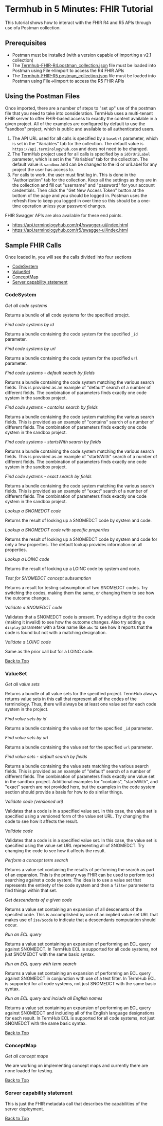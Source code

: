 <a name="top"/>

Termhub in 5 Minutes: FHIR Tutorial
===================================

This tutorial shows how to interact with the FHIR R4 and R5 APIs through use ofa Postman collection.

Prerequisites
-------------
* Postman must be installed (with a version capable of importing a v2.1 collection)
* The [Termhub-FHIR-R4.postman_collection.json](Termhub-FHIR-R4.postman_collection.json) file must be loaded into Postman using File->Iimport to access the R4 FHIR APIs
* The [Termhub-FHIR-R5.postman_collection.json](Termhub-FHIR-R5.postman_collection.json) file must be loaded into Postman using File->Iimport to access the R5 FHIR APIs

Using the Postman Files
-----------------------
Once imported, there are a number of steps to "set up" use of the postman file that you need
to take into consideration.  TermHub uses a multi-tenant FHIR server to offer FHIR-based access
to exactly the content available in a given project. All of the examples are configured by default 
to use the "sandbox" project, which is public and available to all authenticated users. 

1. The API URL used for all calls is specified by a `baseUrl` parameter, which is set in the "Variables" tab for the collection. The default value is `https://api.terminologyhub.com` and does not need to be changed.
2. The TermHub project used for all calls is specified by a `idOrUriLabel` parameter, which is set in the "Variables" tab for the collection. The default value is `sandbox` and can be changed to the id or uriLabel for any project the user has access to.
3. For calls to work, the user must first log in.  This is done in the "Authorization" tab for the collection.  Keep all the settings as they are in the collection and fill out "username" and "password" for your account credentials.  Then click the "Get New Access Token" button at the bottom of the page and you should be logged in.  Postman uses the refresh flow to keep you logged in over time so this should be a one-time operation unless your password changes.

FHIR Swagger APIs are also available for these end points.
 - https://api.terminologyhub.com/r4/swagger-ui/index.html
 - https://api.terminologyhub.com/r5/swagger-ui/index.html


Sample FHIR Calls
-----------------
Once loaded in, you will see the calls divided into four sections

- [CodeSystem](#codesystem)
- [ValueSet](#valueset)
- [ConceptMap](#conceptmap)
- [Server capability statement](#server-capability-statement)

### CodeSystem

*Get all code systems*

Returns a bundle of all code systems for the specified proejct.

*Find code systems by id*

Returns a bundle containing the code system for the specified `_id` parameter.

*Find code systems by url*

Returns a bundle containing the code system for the specified `url` parameter.

*Find code systems - default search by fields*

Returns a bundle containing the code system matching the various search fields.  This is provided as an example of "default" search of a number of different fields.  The combination of parameters finds exactly one code system in the sandbox project.

*Find code systems - contains search by fields*

Returns a bundle containing the code system matching the various search fields.  This is provided as an example of "contains" search of a number of different fields.  The combination of parameters finds exactly one code system in the sandbox project.

*Find code systems - startsWith  search by fields*

Returns a bundle containing the code system matching the various search fields.  This is provided as an example of "startsWith" search of a number of different fields.  The combination of parameters finds exactly one code system in the sandbox project.

*Find code systems - exact search by fields*

Returns a bundle containing the code system matching the various search fields.  This is provided as an example of "exact" search of a number of different fields.  The combination of parameters finds exactly one code system in the sandbox project.

*Lookup a SNOMEDCT code*

Returns the result of looking up a SNOMEDCT code by system and code.

*Lookup a SNOMEDCT code with specific properties*

Returns the result of looking up a SNOMEDCT code by system and code for only a few properties.  The default lookup provides information on all properties.

*Lookup a LOINC code*

Returns the result of looking up a LOINC code by system and code.

*Test for SNOMEDCT concept subsumption*

Returns a result for testing subsumption of two SNOMEDCT codes.  Try switching the codes, making them the same, or changing them to see how the outcome changes.

*Validate a SNOMEDCT code*

Validates that a SNOMEDCT code is present.  Try adding a digit to the code (making it invalid) to see how the outcome changes. Also try adding a `display` parameter with a fake name like `abc` to see how it reports that the code is found but not with a matching designation.

*Validate a LOINC code*

Same as the prior call but for a LOINC code.

[Back to Top](#termhub-in-5-minutes-fhir-tutorial)

### ValueSet

*Get all value sets*

Returns a bundle of all value sets for the specified project.  TermHub always returns value sets in this call that represent all of the codes of the terminology.  Thus, there will always be at least one value set for each code system in the project.

*Find value sets by id*

Returns a bundle containing the value set for the specified `_id` parameter.

*Find value sets by url*

Returns a bundle containing the value set for the specified `url` parameter.

*Find value sets - default search by fields*

Returns a bundle containing the value sets matching the various search fields.  This is provided as an example of "default" search of a number of different fields.  The combination of parameters finds exactly one value set in the sandbox project.  Additional examples for "contains", "startsWith", and "exact" search are not provided here, but the examples in the code system section should provide a basis for how to do similar things.

*Validate code (versioned uri)*

Validates that a code is in a specified value set.  In this case, the value set is specified using a versioned form of the value set URL.  Try changing the code to see how it affects the result.

*Validate code*

Validates that a code is in a specified value set.  In this case, the value set is specified using the value set URL representing all of SNOMEDCT. Try changing the code to see how it affects the result.

*Perform a concept term search*

Returns a value set containing the results of performing the search as part of an expansion.  This is the primary way FHIR can be
used to perform text searching against a code system.   The idea is to use a value set that represents the entirety of the code system and then a `filter` parameter to find things within that set. 

*Get descendants of a given code*

Returns a value set containing an expansion of all descenants of the specifed code.  This is accomplished by use of an implied value set URL that makes  use of `isa/$code` to indicate that a descendants computation should occur.

*Run an ECL query*

Returns a value set containing an expansion of performing an ECL query against SNOMEDCT.  In TermHub ECL is supported for all code systems, not just SNOMEDCT with the same basic syntax.

*Run an ECL query with term search*

Returns a value set containing an expansion of performing an ECL query against SNOMEDCT in conjunction with use of a text filter.  In TermHub ECL is supported for all code systems, not just SNOMEDCT with the same basic syntax.

*Run an ECL query and include all English names*

Returns a value set containing an expansion of performing an ECL query against SNOMEDCT and including all of the English language designations for each result.  In TermHub ECL is supported for all code systems, not just SNOMEDCT with the same basic syntax.

[Back to Top](#termhub-in-5-minutes-fhir-tutorial)

### ConceptMap

*Get all concept maps*

We are working on implementing concept maps and currently there are none loaded for testing.

[Back to Top](#termhub-in-5-minutes-fhir-tutorial)

### Server capability statement

This is just the FHIR metadata call that describes the capabilities of the server deployment.

[Back to Top](#termhub-in-5-minutes-fhir-tutorial)

